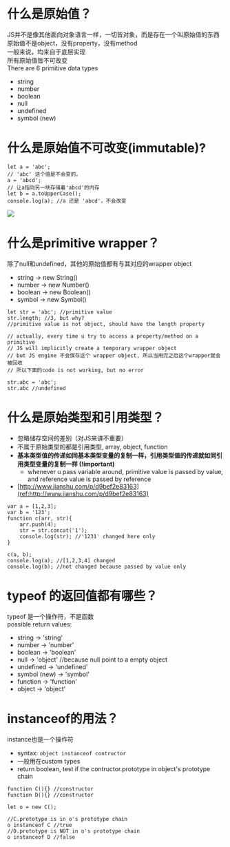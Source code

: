 # 什么是原始值？     
JS并不是像其他面向对象语言一样，一切皆对象，而是存在一个叫原始值的东西  
原始值不是object，没有property，没有method  
一般来说，均来自于底层实现  
所有原始值皆不可改变  
There are 6 primitive data types
- string
- number 
- boolean
- null
- undefined 
- symbol (new)


# 什么是原始值不可改变(immutable)?
```
let a = 'abc';
// 'abc' 这个值是不会变的，
a = 'abcd';
// 让a指向另一块存储着'abcd'的内存
let b = a.toUpperCase(); 
console.log(a); //a 还是 'abcd'，不会改变
```
![](primitive_value_unchangable.jpg)


# 什么是primitive wrapper？
除了null和undefined，其他的原始值都有与其对应的wrapper object
- string -> new String()
- number -> new Number()
- boolean -> new Boolean()
- symbol -> new Symbol()
```
let str = 'abc'; //primitive value
str.length; //3, but why?
//primitive value is not object, should have the length property

// actually, every time u try to access a property/method on a primitive
// JS will implicitly create a temporary wrapper object
// but JS engine 不会保存这个 wrapper object, 所以当用完之后这个wrapper就会被回收
// 所以下面的code is not working, but no error

str.abc = 'abc';
str.abc //undefined 
```


# 什么是原始类型和引用类型？
- 忽略储存空间的差别（对JS来讲不重要）
- 不属于原始类型的都是引用类型, array, object, function
- **基本类型值的传递如同基本类型变量的复制一样，引用类型值的传递就如同引用类型变量的复制一样 (!important)**
    - whenever u pass variable around, primitive value is passed by value, and reference value is passed by reference
- [http://www.jianshu.com/p/d9bef2e83163](ref:http://www.jianshu.com/p/d9bef2e83163)

```
var a = [1,2,3];
var b = '123';
function c(arr, str){
    arr.push(4);
    str = str.concat('1');
    console.log(str); //'1231' changed here only
}

c(a, b);
console.log(a); //[1,2,3,4] changed
console.log(b); //not changed because passed by value only

```


# typeof 的返回值都有哪些？
typeof 是一个操作符，不是函数  
possible return values:
- string -> 'string'
- number -> 'number'
- boolean -> 'boolean'
- null -> 'object' //because null point to a empty object
- undefined  -> 'undefined'
- symbol (new) -> 'symbol'
- function -> 'function'
- object -> 'object'


# instanceof的用法？
instance也是一个操作符
- syntax: `object instanceof contructor`
- 一般用在custom types
- return boolean, test if the contructor.prototype in object's prototype chain

```
function C(){} //constructor
function D(){} //constructor

let o = new C();

//C.prototype is in o's prototype chain
o instanceof C //true
//D.prototype is NOT in o's prototype chain
o instanceof D //false
```







